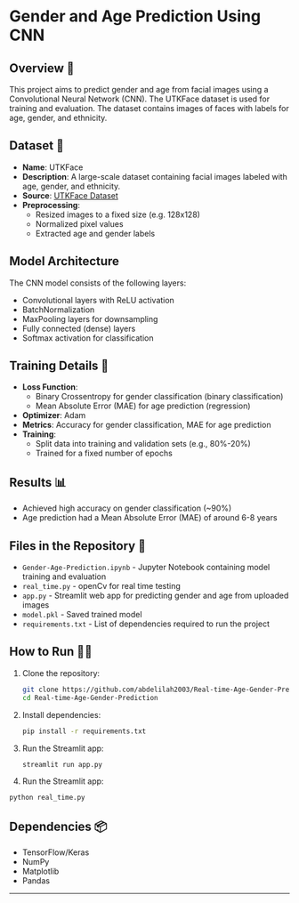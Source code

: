 # Gender and Age Prediction Using CNN 


## Overview 📖
This project aims to predict gender and age from facial images using a Convolutional Neural Network (CNN). The UTKFace dataset is used for training and evaluation. The dataset contains images of faces with labels for age, gender, and ethnicity.

## Dataset 📂
- **Name**: UTKFace
- **Description**: A large-scale dataset containing facial images labeled with age, gender, and ethnicity.
- **Source**: [UTKFace Dataset](https://www.kaggle.com/datasets/jangedoo/utkface-new/data)
- **Preprocessing**:
  - Resized images to a fixed size (e.g. 128x128)
  - Normalized pixel values
  - Extracted age and gender labels

## Model Architecture 
The CNN model consists of the following layers:
- Convolutional layers with ReLU activation
- BatchNormalization
- MaxPooling layers for downsampling
- Fully connected (dense) layers
- Softmax activation for classification

## Training Details 🎯
- **Loss Function**: 
  - Binary Crossentropy for gender classification (binary classification)
  - Mean Absolute Error (MAE) for age prediction (regression)
- **Optimizer**: Adam
- **Metrics**: Accuracy for gender classification, MAE for age prediction
- **Training**:
  - Split data into training and validation sets (e.g., 80%-20%)
  - Trained for a fixed number of epochs

## Results 📊
- Achieved high accuracy on gender classification (~90%)
- Age prediction had a Mean Absolute Error (MAE) of around 6-8 years

## Files in the Repository 📁
- `Gender-Age-Prediction.ipynb` - Jupyter Notebook containing model training and evaluation
- `real_time.py` - openCv for real time testing
- `app.py` - Streamlit web app for predicting gender and age from uploaded images
- `model.pkl` - Saved trained model
- `requirements.txt` - List of dependencies required to run the project

## How to Run 🏃‍♂️
1. Clone the repository:
   ```bash
   git clone https://github.com/abdelilah2003/Real-time-Age-Gender-Prediction.git
   cd Real-time-Age-Gender-Prediction
   ```
2. Install dependencies:
   ```bash
   pip install -r requirements.txt
   ```
3. Run the Streamlit app:
   ```bash
   streamlit run app.py
   ```
 4. Run the Streamlit app:
   ```bash
   python real_time.py
   ```  

## Dependencies 📦
- TensorFlow/Keras
- NumPy
- Matplotlib
- Pandas



---

